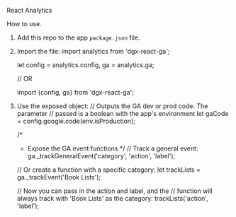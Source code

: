 React Analytics

How to use.

1. Add this repo to the app `package.json` file.

2. Import the file:
    import analytics from 'dgx-react-ga';

    let config = analytics.config,
        ga = analytics.ga;

    // OR

    import {config, ga} from 'dgx-react-ga';

3. Use the exposed object:
    // Outputs the GA dev or prod code. The parameter
    // passed is a boolean with the app's environment
    let gaCode = config.google.code(env.isProduction);

    /*
     * Expose the GA event functions
     */
    // Track a general event:
    ga._trackGeneralEvent('category', 'action', 'label');

    // Or create a function with a specific category:
    let trackLists = ga._trackEvent('Book Lists');

    // Now you can pass in the action and label, and the
    // function will always track with 'Book Lists' as the category:
    trackLists('action', 'label');
